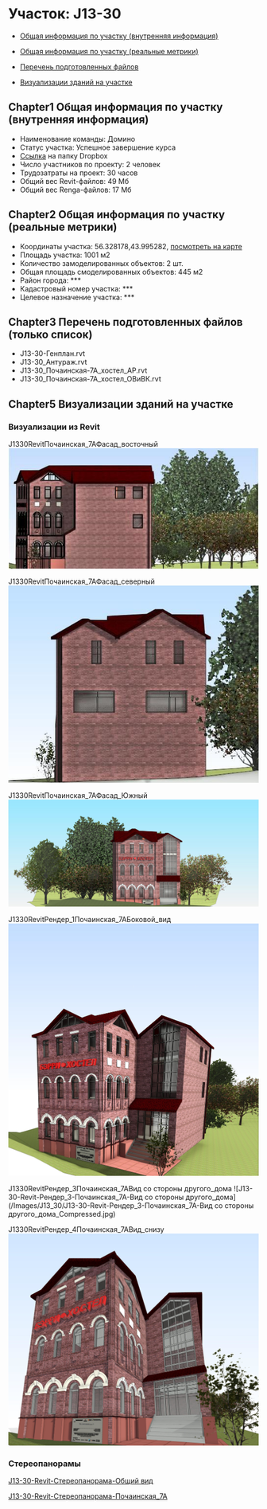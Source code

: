 # Участок: J13-30

* [Общая информация по участку (внутренняя информация)](#Chapter1)

* [Общая информация по участку (реальные метрики)](#Chapter2)

* [Перечень подготовленных файлов](#Chapter3)

* [Визуализации зданий на участке](#Chapter5)

## <a id="test">Chapter1</a> Общая информация по участку (внутренняя информация)
+ Наименование команды: Домино
+ Статус участка: Успешное завершение курса
+ [Ссылка](https://www.dropbox.com/sh/wvvgv1nw1iqred9/AAAmboffZ2Kdt2r7wRsqD0BXa/J13_30?dl=0) на папку Dropbox
+ Число участников по проекту: 2 человек
+ Трудозатраты на проект: 30 часов
+ Общий вес Revit-файлов: 49 Мб
+ Общий вес Renga-файлов: 17 Мб
## <a id="test">Chapter2</a> Общая информация по участку (реальные метрики)
+ Координаты участка: 56.328178,43.995282, [посмотреть на карте]("yandex.ru/maps/47/nizhny-novgorod/?ll=56.328178%2C43.995282&z=19")
+ Площадь участка: 1001 м2
+ Количество замоделированных объектов: 2 шт.
+ Общая площадь смоделированных объектов: 445 м2
+ Район города: *** 
+ Кадастровый номер участка: *** 
+ Целевое назначение участка: *** 
## <a id="test">Chapter3</a> Перечень подготовленных файлов (только список)
+ J13-30-Генплан.rvt
+ J13-30_Антураж.rvt
+ J13-30_Почаинская-7А_хостел_АР.rvt
+ J13-30_Почаинская-7А_хостел_ОВиВК.rvt
## <a id="test">Chapter5</a> Визуализации зданий на участке
### Визуализации из Revit
J1330RevitПочаинская_7АФасад_восточный
![J13-30-Revit-Почаинская_7А-Фасад_восточный](/Images/J13_30/J13-30-Revit-Почаинская_7А-Фасад_восточный_Compressed.jpg)

J1330RevitПочаинская_7АФасад_северный
![J13-30-Revit-Почаинская_7А-Фасад_северный](/Images/J13_30/J13-30-Revit-Почаинская_7А-Фасад_северный_Compressed.jpg)

J1330RevitПочаинская_7АФасад_Южный
![J13-30-Revit-Почаинская_7А-Фасад_Южный](/Images/J13_30/J13-30-Revit-Почаинская_7А-Фасад_Южный_Compressed.jpg)

J1330RevitРендер_1Почаинская_7АБоковой_вид
![J13-30-Revit-Рендер_1-Почаинская_7А-Боковой_вид](/Images/J13_30/J13-30-Revit-Рендер_1-Почаинская_7А-Боковой_вид_Compressed.jpg)

J1330RevitРендер_3Почаинская_7АВид со стороны другого_дома
![J13-30-Revit-Рендер_3-Почаинская_7А-Вид со стороны другого_дома](/Images/J13_30/J13-30-Revit-Рендер_3-Почаинская_7А-Вид со стороны другого_дома_Compressed.jpg)

J1330RevitРендер_4Почаинская_7АВид_снизу
![J13-30-Revit-Рендер_4-Почаинская_7А-Вид_снизу](/Images/J13_30/J13-30-Revit-Рендер_4-Почаинская_7А-Вид_снизу_Compressed.jpg)

### Стереопанорамы
[J13-30-Revit-Стереопанорама-Общий вид](https://pano.autodesk.com/pano.html?url=jpgs/eaf4648d-4b1b-483a-bd8b-fb0e150e1c05&version=2)

[J13-30-Revit-Стереопанорама-Почаинская_7А](https://pano.autodesk.com/pano.html?url=jpgs/2179e817-4d58-4efe-a046-21794881b5b5&version=2)

